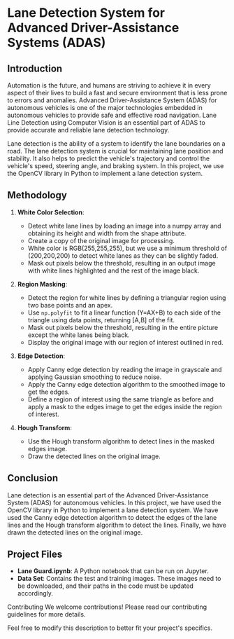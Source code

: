 
# Lane Detection System for Advanced Driver-Assistance Systems (ADAS)

## Introduction

Automation is the future, and humans are striving to achieve it in every aspect of their lives to build a fast and secure environment that is less prone to errors and anomalies. Advanced Driver-Assistance System (ADAS) for autonomous vehicles is one of the major technologies embedded in autonomous vehicles to provide safe and effective road navigation. Lane Line Detection using Computer Vision is an essential part of ADAS to provide accurate and reliable lane detection technology.

Lane detection is the ability of a system to identify the lane boundaries on a road. The lane detection system is crucial for maintaining lane position and stability. It also helps to predict the vehicle's trajectory and control the vehicle's speed, steering angle, and braking system. In this project, we use the OpenCV library in Python to implement a lane detection system.

## Methodology

1. **White Color Selection**:
   - Detect white lane lines by loading an image into a numpy array and obtaining its height and width from the shape attribute.
   - Create a copy of the original image for processing.
   - White color is RGB(255,255,255), but we use a minimum threshold of (200,200,200) to detect white lanes as they can be slightly faded.
   - Mask out pixels below the threshold, resulting in an output image with white lines highlighted and the rest of the image black.

2. **Region Masking**:
   - Detect the region for white lines by defining a triangular region using two base points and an apex.
   - Use `np.polyfit` to fit a linear function (Y=AX+B) to each side of the triangle using data points, returning [A,B] of the fit.
   - Mask out pixels below the threshold, resulting in the entire picture except the white lanes being black.
   - Display the original image with our region of interest outlined in red.

3. **Edge Detection**:
   - Apply Canny edge detection by reading the image in grayscale and applying Gaussian smoothing to reduce noise.
   - Apply the Canny edge detection algorithm to the smoothed image to get the edges.
   - Define a region of interest using the same triangle as before and apply a mask to the edges image to get the edges inside the region of interest.

4. **Hough Transform**:
   - Use the Hough transform algorithm to detect lines in the masked edges image.
   - Draw the detected lines on the original image.

## Conclusion

Lane detection is an essential part of the Advanced Driver-Assistance System (ADAS) for autonomous vehicles. In this project, we have used the OpenCV library in Python to implement a lane detection system. We have used the Canny edge detection algorithm to detect the edges of the lane lines and the Hough transform algorithm to detect the lines. Finally, we have drawn the detected lines on the original image.

## Project Files

- **Lane Guard.ipynb**: A Python notebook that can be run on Jupyter.
- **Data Set**: Contains the test and training images. These images need to be downloaded, and their paths in the code must be updated accordingly.

Contributing
We welcome contributions! Please read our contributing guidelines for more details.

Feel free to modify this description to better fit your project's specifics.
